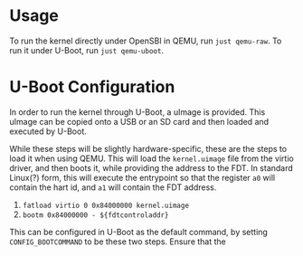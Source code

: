 
# Usage
To run the kernel directly under OpenSBI in QEMU, run `just qemu-raw`. To run it under U-Boot, run `just qemu-uboot`.


# U-Boot Configuration
In order to run the kernel through U-Boot, a uImage is provided. This uImage can be copied onto a USB or an SD card and then loaded and executed by U-Boot.

While these steps will be slightly hardware-specific, these are the steps to load it when using QEMU. This will load the `kernel.uimage` file from the virtio driver, and then boots it, while providing the address to the FDT. In standard Linux(?) form, this will execute the entrypoint so that the register `a0` will contain the hart id, and `a1` will contain the FDT address.

1. `fatload virtio 0 0x84000000 kernel.uimage`
2. `bootm 0x84000000 - ${fdtcontroladdr}`

This can be configured in U-Boot as the default command, by setting `CONFIG_BOOTCOMMAND` to be these two steps. Ensure that the 